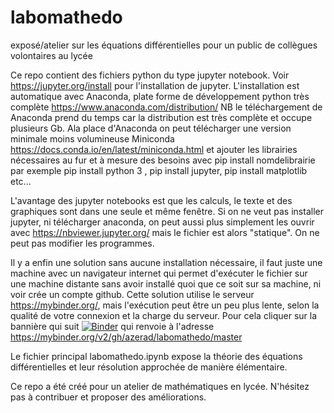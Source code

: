 # labomathedo
exposé/atelier sur les équations différentielles pour un public de collègues volontaires au lycée

Ce repo contient des fichiers python du type jupyter notebook.  Voir https://jupyter.org/install pour l'installation de jupyter.
L'installation est automatique avec Anaconda, plate forme de développement python très complète 
https://www.anaconda.com/distribution/
NB le téléchargement de Anaconda prend du temps car la distribution est très complète et occupe plusieurs Gb.
Ala place d'Anaconda on peut  télécharger une version minimale moins volumineuse Miniconda https://docs.conda.io/en/latest/miniconda.html et ajouter les librairies nécessaires au fur et à mesure des besoins avec pip install nomdelibrairie
par exemple pip install  python 3 , pip install jupyter, pip install matplotlib etc...

L'avantage des jupyter notebooks est que les calculs, le texte et des graphiques sont dans une seule et même fenêtre.
Si on ne veut pas installer jupyter,  ni télécharger anaconda, on peut aussi plus simplement les ouvrir avec https://nbviewer.jupyter.org/ mais le fichier est alors "statique". On ne peut pas modifier les programmes.

Il y a enfin une solution sans aucune installation nécessaire, il faut juste une machine avec un navigateur internet qui
permet d'exécuter  le fichier sur une machine distante sans avoir installé quoi que ce soit sur sa machine, ni voir crée un compte github. Cette solution utilise le serveur https://mybinder.org/, mais l'exécution peut être  un peu plus lente, selon la qualité de votre connexion et la charge du serveur. Pour cela cliquer sur la bannière qui suit 
[![Binder](https://mybinder.org/badge_logo.svg)](https://mybinder.org/v2/gh/azerad/labomathedo/master)
qui renvoie à l'adresse
https://mybinder.org/v2/gh/azerad/labomathedo/master


Le fichier principal labomathedo.ipynb expose la théorie des équations différentielles et leur résolution approchée de manière élémentaire.

Ce repo a été créé pour un atelier de mathématiques en lycée. N'hésitez pas à contribuer et proposer des améliorations.
